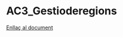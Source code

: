 # AC3_Gestioderegions

[Enllaç al document](https://docs.google.com/document/d/1V8IRtXXnr-R9OipwJtC2opibdGT24vXFsxO3jY1_AlA/edit?usp=sharing)
